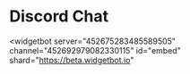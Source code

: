 # Discord Chat

<script src="https://cdn.jsdelivr.net/npm/@widgetbot/html-embed"></script>

<widgetbot
  server="452675283485589505"
  channel="452692979082330115"
  id="embed"
  shard="https://beta.widgetbot.io"
></widgetbot>

<style>
  #embed{
    height: 600px;
    width: 100%;
  }
</style>
